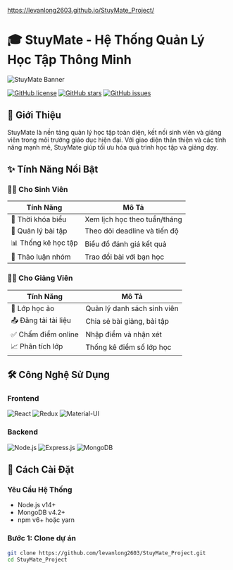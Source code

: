 https://levanlong2603.github.io/StuyMate_Project/
# 🎓 StuyMate - Hệ Thống Quản Lý Học Tập Thông Minh

![StuyMate Banner](https://via.placeholder.com/1200x400?text=StuyMate+Banner) <!-- Thay bằng banner thực tế -->

[![GitHub license](https://img.shields.io/github/license/levanlong2603/StuyMate_Project)](https://github.com/levanlong2603/StuyMate_Project/blob/main/LICENSE)
[![GitHub stars](https://img.shields.io/github/stars/levanlong2603/StuyMate_Project)](https://github.com/levanlong2603/StuyMate_Project/stargazers)
[![GitHub issues](https://img.shields.io/github/issues/levanlong2603/StuyMate_Project)](https://github.com/levanlong2603/StuyMate_Project/issues)

## 📌 Giới Thiệu

StuyMate là nền tảng quản lý học tập toàn diện, kết nối sinh viên và giảng viên trong môi trường giáo dục hiện đại. Với giao diện thân thiện và các tính năng mạnh mẽ, StuyMate giúp tối ưu hóa quá trình học tập và giảng dạy.

## ✨ Tính Năng Nổi Bật

### 👨‍🎓 Cho Sinh Viên
| Tính Năng | Mô Tả |
|-----------|-------|
| 📅 Thời khóa biểu | Xem lịch học theo tuần/tháng |
| 📝 Quản lý bài tập | Theo dõi deadline và tiến độ |
| 📊 Thống kê học tập | Biểu đồ đánh giá kết quả |
| 💬 Thảo luận nhóm | Trao đổi bài với bạn học |

### 👨‍🏫 Cho Giảng Viên
| Tính Năng | Mô Tả |
|-----------|-------|
| 🏫 Lớp học ảo | Quản lý danh sách sinh viên |
| 📤 Đăng tải tài liệu | Chia sẻ bài giảng, bài tập |
| ✅ Chấm điểm online | Nhập điểm và nhận xét |
| 📈 Phân tích lớp | Thống kê điểm số lớp học |

## 🛠 Công Nghệ Sử Dụng

### Frontend
![React](https://img.shields.io/badge/React-20232A?style=for-the-badge&logo=react&logoColor=61DAFB)
![Redux](https://img.shields.io/badge/Redux-593D88?style=for-the-badge&logo=redux&logoColor=white)
![Material-UI](https://img.shields.io/badge/Material--UI-0081CB?style=for-the-badge&logo=material-ui&logoColor=white)

### Backend
![Node.js](https://img.shields.io/badge/Node.js-339933?style=for-the-badge&logo=nodedotjs&logoColor=white)
![Express.js](https://img.shields.io/badge/Express.js-000000?style=for-the-badge&logo=express&logoColor=white)
![MongoDB](https://img.shields.io/badge/MongoDB-4EA94B?style=for-the-badge&logo=mongodb&logoColor=white)

## 🚀 Cách Cài Đặt

### Yêu Cầu Hệ Thống
- Node.js v14+
- MongoDB v4.2+
- npm v6+ hoặc yarn

### Bước 1: Clone dự án
```bash
git clone https://github.com/levanlong2603/StuyMate_Project.git
cd StuyMate_Project
